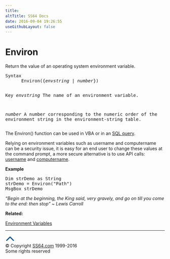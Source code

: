 ```yaml
---
title:
altTitle: SS64 Docs
date: 2016-09-04 19:26:55
useGithubLayout: false
---
```

<!-- #BeginLibraryItem "/Library/head_access.lbi" --><!-- #EndLibraryItem --><h1>Environ</h1>
<p>  Return the value of an operating system environment variable.</p>
<pre>Syntax
      Environ({<i>envstring</i> | <i>number</i>})

Key
   <i>envstring</i>   The name of an environment variable.

   <i>number</i>      A number corresponding to the numeric order
               of the environment string in the environment-string table.</pre>
<p> The Environ() function can be used in VBA or in an <a href="syntax-functions.html">SQL query</a>.</p>
<p>Relying on  environment variables such as <span class="code">username</span> and <span class="code">computername</span> can be a security issue, it is easy for an end user to change these values at the command prompt, a more secure alternative is to use API calls: <span class="code"><a href="http://www.mvps.org/access/api/api0008.htm">username</a></span> and <span class="code"><a href="http://www.mvps.org/access/api/api0009.htm">computername</a></span>.</p>
<p><b>Example</b></p>
<pre>Dim strDemo as String
strDemo = Environ("Path")<br>MsgBox strDemo</pre>
<p class="quote"><i>“Begin at the beginning, the King said, very gravely, and go on till you come to the end: then stop” ~ Lewis Carroll</i></p>
<p><b>Related:</b></p>
<p><a href="../nt/syntax-variables.html">Environment Variables </a></p><!-- #BeginLibraryItem "/Library/foot_access.lbi" --><p><script async="" src="//pagead2.googlesyndication.com/pagead/js/adsbygoogle.js"></script>
<!-- access -->

<hr>
<div id="bl" class="footer"><a href="#"><img src="../images/top.png" width="30" height="22" alt="Back to the Top"></a></div>
<div id="br" class="footer, tagline">© Copyright <a href="http://ss64.com/">SS64.com</a> 1999-2016<br>
Some rights reserved</div><!-- #EndLibraryItem -->

